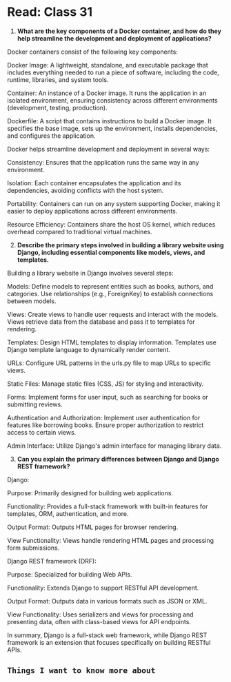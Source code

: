 # Read: Class 31

1. **What are the key components of a Docker container, and how do they help streamline the development and deployment of applications?**

Docker containers consist of the following key components:

Docker Image: A lightweight, standalone, and executable package that includes everything needed to run a piece of software, including the code, runtime, libraries, and system tools.

Container: An instance of a Docker image. It runs the application in an isolated environment, ensuring consistency across different environments (development, testing, production).

Dockerfile: A script that contains instructions to build a Docker image. It specifies the base image, sets up the environment, installs dependencies, and configures the application.

Docker helps streamline development and deployment in several ways:

Consistency: Ensures that the application runs the same way in any environment.

Isolation: Each container encapsulates the application and its dependencies, avoiding conflicts with the host system.

Portability: Containers can run on any system supporting Docker, making it easier to deploy applications across different environments.

Resource Efficiency: Containers share the host OS kernel, which reduces overhead compared to traditional virtual machines.

2. **Describe the primary steps involved in building a library website using Django, including essential components like models, views, and templates.**

Building a library website in Django involves several steps:

Models: Define models to represent entities such as books, authors, and categories. Use relationships (e.g., ForeignKey) to establish connections between models.

Views: Create views to handle user requests and interact with the models. Views retrieve data from the database and pass it to templates for rendering.

Templates: Design HTML templates to display information. Templates use Django template language to dynamically render content.

URLs: Configure URL patterns in the urls.py file to map URLs to specific views.

Static Files: Manage static files (CSS, JS) for styling and interactivity.

Forms: Implement forms for user input, such as searching for books or submitting reviews.

Authentication and Authorization: Implement user authentication for features like borrowing books. Ensure proper authorization to restrict access to certain views.

Admin Interface: Utilize Django's admin interface for managing library data.

3. **Can you explain the primary differences between Django and Django REST framework?**

Django:

Purpose: Primarily designed for building web applications.

Functionality: Provides a full-stack framework with built-in features for templates, ORM, authentication, and more.

Output Format: Outputs HTML pages for browser rendering.

View Functionality: Views handle rendering HTML pages and processing form submissions.

Django REST framework (DRF):

Purpose: Specialized for building Web APIs.

Functionality: Extends Django to support RESTful API development.

Output Format: Outputs data in various formats such as JSON or XML.

View Functionality: Uses serializers and views for processing and presenting data, often with class-based views for API endpoints.

In summary, Django is a full-stack web framework, while Django REST framework is an extension that focuses specifically on building RESTful APIs.

## `Things I want to know more about`
